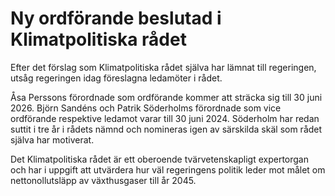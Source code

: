 # Ny ordförande beslutad i Klimatpolitiska rådet

Efter det förslag som Klimatpolitiska rådet själva har lämnat till regeringen, utsåg regeringen idag föreslagna ledamöter i rådet.

Åsa Perssons förordnade som ordförande kommer att sträcka sig till 30 juni 2026\. Björn Sandéns och Patrik Söderholms förordnade som vice ordförande respektive ledamot varar till 30 juni 2024\. Söderholm har redan suttit i tre år i rådets nämnd och nomineras igen av särskilda skäl som rådet själva har motiverat.

Det Klimatpolitiska rådet är ett oberoende tvärvetenskapligt expertorgan och har i uppgift att utvärdera hur väl regeringens politik leder mot målet om nettonollutsläpp av växthusgaser till år 2045\.
